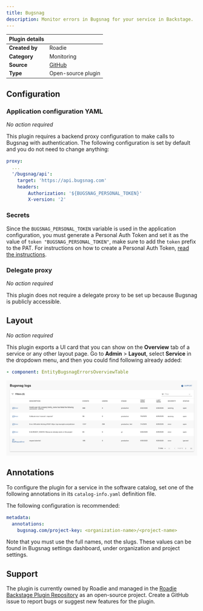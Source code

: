 ```yaml
---
title: Bugsnag
description: Monitor errors in Bugsnag for your service in Backstage.
---
```


| Plugin details |                                                                                |
| -------------- | ------------------------------------------------------------------------------ |
| **Created by** | Roadie                                                                       |
| **Category**   | Monitoring                                                                     |
| **Source**     | [GitHub](https://github.com/RoadieHQ/roadie-backstage-plugins/tree/main/plugins/frontend/backstage-plugin-bugsnag) |
| **Type**       | Open-source plugin                                                             |

## Configuration

### Application configuration YAML

_No action required_

This plugin requires a backend proxy configuration to make calls to Bugsnag with authentication. The following configuration is set by default and you do not need to change anything:

```yaml
proxy:
  ...
  '/bugsnag/api':
    target: 'https://api.bugsnag.com'
    headers:
        Authorization: '${BUGSNAG_PERSONAL_TOKEN}'
        X-version: '2'
```

### Secrets

Since the `BUGSNAG_PERSONAL_TOKEN` variable is used in the application configuration, you must generate a Personal Auth Token and set it as the value of `token "BUGSNAG_PERSONAL_TOKEN"`, make sure to add the `token` prefix to the PAT. For instructions on how to create a Personal Auth Token, [read the instructions](https://bugsnagapiv2.docs.apiary.io/#introduction/authentication/personal-auth-tokens-(recommended)).

### Delegate proxy

_No action required_

This plugin does not require a delegate proxy to be set up because Bugsnag is publicly accessible.

## Layout

_No action required_

This plugin exports a UI card that you can show on the **Overview** tab of a service or any other layout page. Go to **Admin** > **Layout**, select **Service** in the dropdown menu, and then you could find following already added:

```yaml
- component: EntityBugsnagErrorsOverviewTable
```

![](./static/backstage-bugsnag-plugin.png)

## Annotations

To configure the plugin for a service in the software catalog, set one of the following annotations in its `catalog-info.yaml` definition file.

The following configuration is recommended:

```yaml
metadata:
  annotations:
    bugsnag.com/project-key: <organization-name>/<project-name>
```

Note that you must use the full names, not the slugs. These values can be found in Bugsnag settings dashboard, under organization and project settings.

## Support

The plugin is currently owned by Roadie and managed in the [Roadie Backstage Plugin Repository](https://github.com/RoadieHQ/roadie-backstage-plugins/tree/main/plugins/frontend/backstage-plugin-bugsnag) as an open-source project. Create a GitHub issue to report bugs or suggest new features for the plugin.

